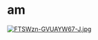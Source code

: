 # am



[![FTSWzn-GVUAYW67-J.jpg](https://i.postimg.cc/7ZpK0P4C/FTSWzn-GVUAYW67-J.jpg)](https://postimg.cc/zyFw1rV5)
